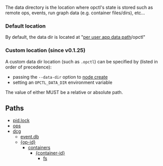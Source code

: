 The data directory is the location where opctl's state is stored such as remote ops, events, run graph data (e.g. container files/dirs), etc...

### Default location
By default, the data dir is located at "[per user app data path](https://github.com/appdataspec/spec/blob/master/index.md#per-user-app-data)/opctl"

### Custom location (since v0.1.25)
A custom data dir location (such as `.opctl`) can be specified by (listed in order of precedence):
- passing the `--data-dir` option to [node create](../cli/node/create.md)
- setting an `OPCTL_DATA_DIR` environment variable

The value of either MUST be a relative or absolute path. 

## Paths

* [pid.lock](pid.lock.md)
* [ops](ops/README.md)
* [dcg](dcg/README.md)
  * [event.db](dcg/event.db.md)
  * [{op-id}](dcg/op-id/README.md)
    * [containers](dcg/op-id/containers/README.md)
      * [{container-id}](dcg/op-id/containers/container-id/README.md)
        * [fs](dcg/op-id/containers/container-id/fs/README.md)
